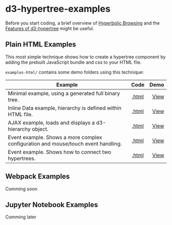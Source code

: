 # d3-hypertree-examples

Before you start coding, a brief overview of [Hyperbolic Browsing](https://glouwa.github.io/d3-hypertree-examples/hyperbolictree-slides/) and the [Features of d3-hypertree](https://glouwa.github.io/d3-hypertree-examples/feature-slides/rslidy.html)
might be useful.

## Plain HTML Examples

This most simple technique shows how to create a hypertree component 
by adding the prebuilt JavaScript bundle and css to your HTML file.

`examples-html/` contains some demo folders using this technique:

| Example       | Code          | Demo  |
| ------------- |:-------------:| -----:|
| Minimal example, using a generated full binary tree.      | [.html](https://github.com/glouwa/d3-hypertree-examples/blob/master/examples-html/minimal-generated/index.html)    | [View](https://glouwa.github.io/d3-hypertree-examples/examples-html/minimal-generated/) |
| Inline Data example, hierarchy is defined within HTML file.   | [.html](https://github.com/glouwa/d3-hypertree-examples/blob/master/examples-html/minimal-inlinedata/index.html)   | [View](https://glouwa.github.io/d3-hypertree-examples/examples-html/minimal-inlinedata/) |
| AJAX example, loads and displays a d3-hierarchy object.          | [.html](https://github.com/glouwa/d3-hypertree-examples/blob/master/examples-html/minimal-ajax/index.html)    | [View](https://glouwa.github.io/d3-hypertree-examples/examples-html/minimal-ajax/) |
| Event example. Shows a more complex configuration and mouse/touch event handling.        | [.html](https://github.com/glouwa/d3-hypertree-examples/blob/master/examples-html/mouse-events/index.html)    | [View](https://glouwa.github.io/d3-hypertree-examples/examples-html/mouse-events/) |
| Event example. Shows how to connect two hypertrees.        | [.html](https://github.com/glouwa/d3-hypertree-examples/blob/master/examples-html/mouse-events-right-tree/index.html)    | [View](https://glouwa.github.io/d3-hypertree-examples/examples-html/mouse-events-right-tree/) |


## Webpack Examples
Comming soon

## Jupyter Notebook Examples
Comming later

